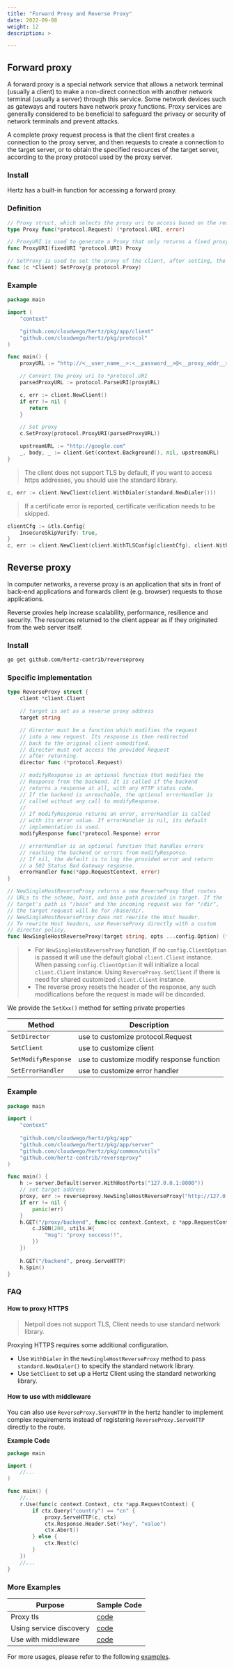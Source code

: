 ```yaml
---
title: "Forward Proxy and Reverse Proxy"
date: 2022-09-08
weight: 12
description: >

---
```


## Forward proxy

A forward proxy is a special network service that allows a network terminal (usually a client) to make a non-direct connection with another network terminal (usually a server) through this service. Some network devices such as gateways and routers have network proxy functions. Proxy services are generally considered to be beneficial to safeguard the privacy or security of network terminals and prevent attacks.

A complete proxy request process is that the client first creates a connection to the proxy server, and then requests to create a connection to the target server, or to obtain the specified resources of the target server, according to the proxy protocol used by the proxy server.

### Install

Hertz has a built-in function for accessing a forward proxy.

### Definition

```go
// Proxy struct, which selects the proxy uri to access based on the request
type Proxy func(*protocol.Request) (*protocol.URI, error)

// ProxyURI is used to generate a Proxy that only returns a fixed proxy uri
func ProxyURI(fixedURI *protocol.URI) Proxy

// SetProxy is used to set the proxy of the client, after setting, the client will build concatenated requests with the proxy
func (c *Client) SetProxy(p protocol.Proxy)
```

### Example

```go
package main

import (
    "context"

    "github.com/cloudwego/hertz/pkg/app/client"
    "github.com/cloudwego/hertz/pkg/protocol"
)

func main() {
    proxyURL := "http://<__user_name__>:<__password__>@<__proxy_addr__>:<__proxy_port__>"

    // Convert the proxy uri to *protocol.URI
    parsedProxyURL := protocol.ParseURI(proxyURL)

    c, err := client.NewClient()
    if err != nil {
       return
    }

    // Set proxy
    c.SetProxy(protocol.ProxyURI(parsedProxyURL))

    upstreamURL := "http://google.com"
    _, body, _ := client.Get(context.Background(), nil, upstreamURL)
}
```

> The client does not support TLS by default, if you want to access https addresses, you should use the standard library.

```go
c, err := client.NewClient(client.WithDialer(standard.NewDialer()))
```

> If a certificate error is reported, certificate verification needs to be skipped.

```go
clientCfg := &tls.Config{
    InsecureSkipVerify: true,
}
c, err := client.NewClient(client.WithTLSConfig(clientCfg), client.WithDialer(standard.NewDialer()))
```

## Reverse proxy

In computer networks, a reverse proxy is an application that sits in front of back-end applications and forwards client (e.g. browser) requests to those applications.

Reverse proxies help increase scalability, performance, resilience and security. The resources returned to the client appear as if they originated from the web server itself.

### Install

```bash
go get github.com/hertz-contrib/reverseproxy
```

### Specific implementation

```go
type ReverseProxy struct {
    client *client.Client

    // target is set as a reverse proxy address
    target string

    // director must be a function which modifies the request
    // into a new request. Its response is then redirected
    // back to the original client unmodified.
    // director must not access the provided Request
    // after returning.
    director func (*protocol.Request)

    // modifyResponse is an optional function that modifies the
    // Response from the backend. It is called if the backend
    // returns a response at all, with any HTTP status code.
    // If the backend is unreachable, the optional errorHandler is
    // called without any call to modifyResponse.
    //
    // If modifyResponse returns an error, errorHandler is called
    // with its error value. If errorHandler is nil, its default
    // implementation is used.
    modifyResponse func(*protocol.Response) error

    // errorHandler is an optional function that handles errors
    // reaching the backend or errors from modifyResponse.
    // If nil, the default is to log the provided error and return
    // a 502 Status Bad Gateway response.
    errorHandler func(*app.RequestContext, error)
}

// NewSingleHostReverseProxy returns a new ReverseProxy that routes
// URLs to the scheme, host, and base path provided in target. If the
// target's path is "/base" and the incoming request was for "/dir",
// the target request will be for /base/dir.
// NewSingleHostReverseProxy does not rewrite the Host header.
// To rewrite Host headers, use ReverseProxy directly with a custom
// director policy.
func NewSingleHostReverseProxy(target string, opts ...config.Option) (*reverseProxy, error)
```

> - For `NewSingleHostReverseProxy` function, if no `config.ClientOption` is passed it will use the default global `client.Client` instance.
When passing `config.ClientOption` it will initialize a local `client.Client` instance.
Using `ReverseProxy.SetClient` if there is need for shared customized `client.Client` instance.
> - The reverse proxy resets the header of the response, any such modifications before the request is made will be discarded.

We provide the `SetXxx()` method for setting private properties

| Method              | Description                               |
|---------------------|-------------------------------------------|
| `SetDirector`       | use to customize protocol.Request         |
| `SetClient`         | use to customize client                   |
| `SetModifyResponse` | use to customize modify response function |
| `SetErrorHandler`   | use to customize error handler            |

### Example

```go
package main

import (
    "context"
    
    "github.com/cloudwego/hertz/pkg/app"
    "github.com/cloudwego/hertz/pkg/app/server"
    "github.com/cloudwego/hertz/pkg/common/utils"
    "github.com/hertz-contrib/reverseproxy"
)

func main() {
    h := server.Default(server.WithHostPorts("127.0.0.1:8000"))
    // set target address
    proxy, err := reverseproxy.NewSingleHostReverseProxy("http://127.0.0.1:8000/proxy")
    if err != nil {
        panic(err)
    }
    h.GET("/proxy/backend", func(cc context.Context, c *app.RequestContext) {
        c.JSON(200, utils.H{
            "msg": "proxy success!!",
        })
    })
    
    h.GET("/backend", proxy.ServeHTTP)
    h.Spin()
}
```

### FAQ

#### How to proxy HTTPS

> Netpoll does not support TLS, Client needs to use standard network library.

Proxying HTTPS requires some additional configuration.

- Use `WithDialer` in the `NewSingleHostReverseProxy` method to pass `standard.NewDialer()` to specify the standard network library.
- Use `SetClient` to set up a Hertz Client using the standard networking library.

#### How to use with middleware

You can also use `ReverseProxy.ServeHTTP` in the hertz handler to implement complex requirements instead of registering `ReverseProxy.ServeHTTP` directly to the route.

**Example Code**

```go
package main

import (
    //...
)

func main() {
    //...
    r.Use(func(c context.Context, ctx *app.RequestContext) {
        if ctx.Query("country") == "cn" {
            proxy.ServeHTTP(c, ctx)
            ctx.Response.Header.Set("key", "value")
            ctx.Abort()
        } else {
            ctx.Next(c)
        }
    })
    //...
}
```

### More Examples

| Purpose                 | Sample Code                                                                               |
|-------------------------|-------------------------------------------------------------------------------------------|
| Proxy tls               | [code](https://github.com/cloudwego/hertz-examples/tree/main/reverseproxy/tls)            |
| Using service discovery | [code](https://github.com/cloudwego/hertz-examples/tree/main/reverseproxy/discovery)      |
| Use with middleware     | [code](https://github.com/cloudwego/hertz-examples/tree/main/reverseproxy/use_middleware) |

For more usages, please refer to the following [examples](https://github.com/cloudwego/hertz-examples/tree/main/reverseproxy).
